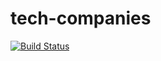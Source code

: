 # tech-companies

[![Build Status](https://travis-ci.org/AbonyiXavier/tech-companies.svg?branch=Develop)](https://travis-ci.org/AbonyiXavier/tech-companies)
